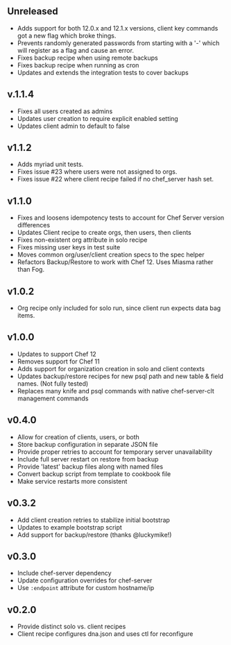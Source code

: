 ## Unreleased

* Adds support for both 12.0.x and 12.1.x versions, client key
  commands got a new flag which broke things.
* Prevents randomly generated passwords from starting with a '-' which
  will register as a flag and cause an error.
* Fixes backup recipe when using remote backups
* Fixes backup recipe when running as cron
* Updates and extends the integration tests to cover backups

## v.1.1.4
* Fixes all users created as admins
* Updates user creation to require explicit enabled setting
* Updates client admin to default to false

## v1.1.2
* Adds myriad unit tests.
* Fixes issue #23 where users were not assigned to orgs.
* Fixes issue #22 where client recipe failed if no chef_server hash set.

## v1.1.0
* Fixes and loosens idempotency tests to account for Chef Server
version differences
* Updates Client recipe to create orgs, then users, then clients
* Fixes non-existent org attribute in solo recipe
* Fixes missing user keys in test suite
* Moves common org/user/client creation specs to the spec helper
* Refactors Backup/Restore to work with Chef 12. Uses Miasma rather
than Fog.

## v1.0.2
* Org recipe only included for solo run, since client run expects data
bag items.

## v1.0.0
* Updates to support Chef 12
* Removes support for Chef 11
* Adds support for organization creation in solo and client contexts
* Updates backup/restore recipes for new psql path and new table &
field names. (Not fully tested)
* Replaces many knife and psql commands with native chef-server-clt
management commands

## v0.4.0
* Allow for creation of clients, users, or both
* Store backup configuration in separate JSON file
* Provide proper retries to account for temporary server unavailability
* Include full server restart on restore from backup
* Provide 'latest' backup files along with named files
* Convert backup script from template to cookbook file
* Make service restarts more consistent

## v0.3.2
* Add client creation retries to stabilize initial bootstrap
* Updates to example bootstrap script
* Add support for backup/restore (thanks @luckymike!)

## v0.3.0
* Include chef-server dependency
* Update configuration overrides for chef-server
* Use `:endpoint` attribute for custom hostname/ip

## v0.2.0
* Provide distinct solo vs. client recipes
* Client recipe configures dna.json and uses ctl for reconfigure
